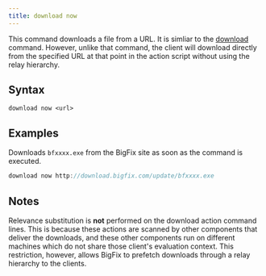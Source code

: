 ```yaml
---
title: download now
---
```


This command downloads a file from a URL. It is simliar to the
[download](./download.html) command. However, unlike that command, the client
will download directly from the specified URL at that point in the action
script without using the relay hierarchy.

## Syntax

    download now <url>

## Examples

Downloads `bfxxxx.exe` from the BigFix site as soon as the command is executed.

```actionscript
download now http://download.bigfix.com/update/bfxxxx.exe
```

## Notes

Relevance substitution is **not** performed on the download action command
lines. This is because these actions are scanned by other components that
deliver the downloads, and these other components run on different machines
which do not share those client's evaluation context. This restriction, however,
allows BigFix to prefetch downloads through a relay hierarchy to the clients.
